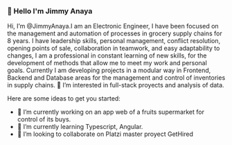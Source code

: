 ### 👋 Hello I'm Jimmy Anaya


Hi, I’m @JimmyAnaya.I am an Electronic Engineer, I have been focused on the management and automation of processes in grocery supply chains for 8 years. I have leadership skills, personal management, conflict resolution, opening points of sale, collaboration in teamwork, and easy adaptability to changes, I am a professional in constant learning of new skills, for the development of methods that allow me to meet my work and personal goals. Currently I am developing projects in a modular way in Frontend, Backend and Database areas for the management and control of inventories in supply chains.
👀 I’m interested in full-stack proyects and analysis of data.

Here are some ideas to get you started:

- 🔭 I’m currently working on an app web of a fruits supermarket for control of its buys.
- 🌱 I’m currently learning Typescript, Angular.
- 👯 I’m looking to collaborate on Platzi master proyect GetHired


